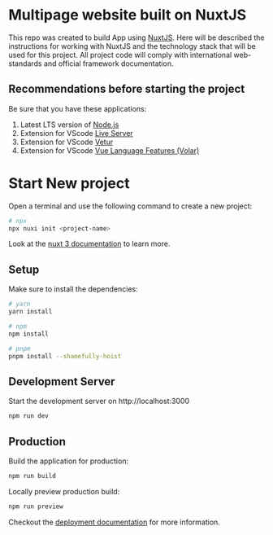# Multipage website built on NuxtJS

This repo was created to build App using [NuxtJS](https://nuxtjs.org/). Here will be described the instructions for working with NuxtJS and the technology stack that will be used for this project. All project code will comply with international web-standards and official framework documentation.

## Recommendations before starting the project

Be sure that you have these applications:
1. Latest LTS version of [Node.js](https://nodejs.org/en/)
2. Extension for VScode [Live Server](https://marketplace.visualstudio.com/items?itemName=ritwickdey.LiveServer)
3. Extension for VScode [Vetur](https://marketplace.visualstudio.com/items?itemName=octref.vetur)
4. Extension for VScode [Vue Language Features (Volar)](https://marketplace.visualstudio.com/items?itemName=Vue.volar)

# Start New project

Open a terminal and use the following command to create a new project:

```bash
# npx
npx nuxi init <project-name>
```

Look at the [nuxt 3 documentation](https://v3.nuxtjs.org) to learn more.

## Setup

Make sure to install the dependencies:

```bash
# yarn
yarn install

# npm
npm install

# pnpm
pnpm install --shamefully-hoist
```

## Development Server

Start the development server on http://localhost:3000

```bash
npm run dev
```

## Production

Build the application for production:

```bash
npm run build
```

Locally preview production build:

```bash
npm run preview
```

Checkout the [deployment documentation](https://v3.nuxtjs.org/guide/deploy/presets) for more information.
